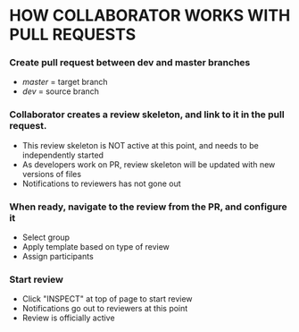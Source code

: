 # HOW COLLABORATOR WORKS WITH PULL REQUESTS
### Create pull request between dev and master branches
* *master* = target branch
* *dev* = source branch
### Collaborator creates a review skeleton, and link to it in the pull request. 
* This review skeleton is NOT active at this point, and needs to be independently started 
* As developers work on PR, review skeleton will be updated with new versions of files
* Notifications to reviewers has not gone out
### When ready, navigate to the review from the PR, and configure it
* Select group
* Apply template based on type of review
* Assign participants 
### Start review
* Click "INSPECT" at top of page to start review
* Notifications go out to reviewers at this point
* Review is officially active

